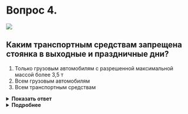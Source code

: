 # Вопрос 4.

![](https://s.drom.ru/i24228/pdd/tickets/2016/1543885442.jpg)

## Каким транспортным средствам запрещена стоянка в выходные и праздничные дни?

1. Только грузовым автомобилям с разрешенной максимальной массой более 3,5 т
2. Всем грузовым автомобилям
3. Всем транспортным средствам

<details>
<summary><b>Показать ответ</b></summary>
Правильный ответ: 1
</details>
<details>
<summary><b>Подробнее</b></summary>
Табличка 8.5.1 «Субботние, воскресные и праздничные дни», установленная под знаком 5.27 «Зона с ограничением стоянки» с изображением грузового автомобиля, который указывает, что действие знака распространяется на грузовые автомобили, в т.ч. и с прицепом, р.м.м. которого более 3,5 т.
(«Дорожные знаки»)
</details>